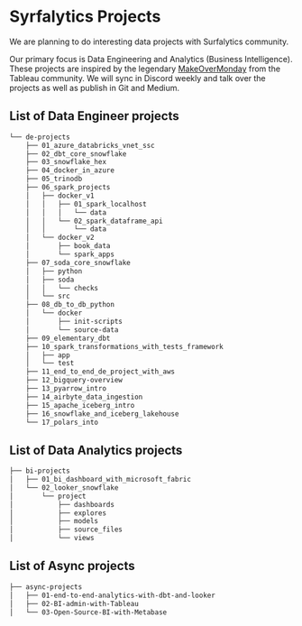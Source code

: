 # Syrfalytics Projects

We are planning to do interesting data projects with Surfalytics community.

Our primary focus is Data Engineering and Analytics (Business Intelligence).  These projects are inspired by the legendary [MakeOverMonday](https://www.makeovermonday.co.uk/) from the Tableau community.
We will sync in Discord weekly and talk over the projects as well as publish in Git and Medium.

## List of Data Engineer projects

```bash
└── de-projects
    ├── 01_azure_databricks_vnet_ssc
    ├── 02_dbt_core_snowflake
    ├── 03_snowflake_hex
    ├── 04_docker_in_azure
    ├── 05_trinodb
    ├── 06_spark_projects
    │   ├── docker_v1
    │   │   ├── 01_spark_localhost
    │   │   │   └── data
    │   │   └── 02_spark_dataframe_api
    │   │       └── data
    │   └── docker_v2
    │       ├── book_data
    │       └── spark_apps
    ├── 07_soda_core_snowflake
    │   ├── python
    │   ├── soda
    │   │   └── checks
    │   └── src
    ├── 08_db_to_db_python
    │   └── docker
    │       ├── init-scripts
    │       └── source-data
    ├── 09_elementary_dbt
    ├── 10_spark_transformations_with_tests_framework
    │   ├── app
    │   └── test
    ├── 11_end_to_end_de_project_with_aws
    ├── 12_bigquery-overview
    ├── 13_pyarrow_intro
    ├── 14_airbyte_data_ingestion
    ├── 15_apache_iceberg_intro
    ├── 16_snowflake_and_iceberg_lakehouse
    └── 17_polars_into
```

## List of Data Analytics projects

```bash
├── bi-projects
│   ├── 01_bi_dashboard_with_microsoft_fabric
│   └── 02_looker_snowflake
│       └── project
│           ├── dashboards
│           ├── explores
│           ├── models
│           ├── source_files
│           └── views
```

## List of Async projects

```bash
├── async-projects
│   ├── 01-end-to-end-analytics-with-dbt-and-looker
│   ├── 02-BI-admin-with-Tableau
│   └── 03-Open-Source-BI-with-Metabase
```